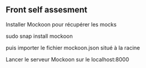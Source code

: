 ## Front self assesment

Installer Mockoon pour récupérer les mocks

sudo snap install mockoon

puis importer le fichier mockoon.json situé à la racine

Lancer le serveur Mockoon sur le localhost:8000
